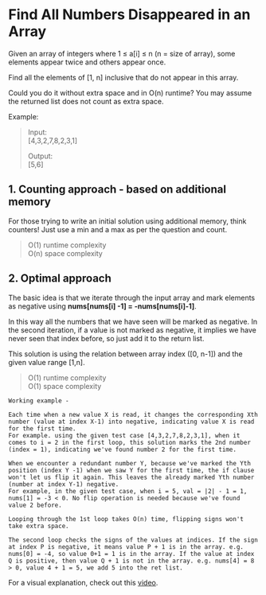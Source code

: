 # Find All Numbers Disappeared in an Array

Given an array of integers where 1 ≤ a[i] ≤ n (n = size of array), some elements appear twice and others appear once.

Find all the elements of [1, n] inclusive that do not appear in this array.

Could you do it without extra space and in O(n) runtime? You may assume the returned list does not count as extra space.

Example:

>Input:   
>[4,3,2,7,8,2,3,1]
>
>Output:   
>[5,6]

## 1. Counting approach - based on additional memory

For those trying to write an initial solution using additional memory, think counters!
Just use a min and a max as per the question and count.

> O(1) runtime complexity   
> O(n) space complexity

## 2. Optimal approach
The basic idea is that we iterate through the input array and mark elements as negative using **nums[nums[i] -1] = -nums[nums[i]-1]**. 

In this way all the numbers that we have seen will be marked as negative. In the second iteration, if a value is not marked as negative, it implies we have never seen that index before, so just add it to the return list.

This solution is using the relation between array index ([0, n-1]) and the given value range [1,n].

> O(1) runtime complexity   
> O(1) space complexity

```
Working example - 

Each time when a new value X is read, it changes the corresponding Xth number (value at index X-1) into negative, indicating value X is read for the first time.
For example. using the given test case [4,3,2,7,8,2,3,1], when it comes to i = 2 in the first loop, this solution marks the 2nd number (index = 1), indicating we've found number 2 for the first time.

When we encounter a redundant number Y, because we've marked the Yth position (index Y -1) when we saw Y for the first time, the if clause won't let us flip it again. This leaves the already marked Yth number (number at index Y-1) negative.
For example, in the given test case, when i = 5, val = |2| - 1 = 1, nums[1] = -3 < 0. No flip operation is needed because we've found value 2 before.

Looping through the 1st loop takes O(n) time, flipping signs won't take extra space.

The second loop checks the signs of the values at indices. If the sign at index P is negative, it means value P + 1 is in the array. e.g. nums[0] = -4, so value 0+1 = 1 is in the array. If the value at index Q is positive, then value Q + 1 is not in the array. e.g. nums[4] = 8 > 0, value 4 + 1 = 5, we add 5 into the ret list.
```

For a visual explanation, check out this [video](https://www.youtube.com/watch?v=CTBEcmzLAuA&feature=youtu.be).